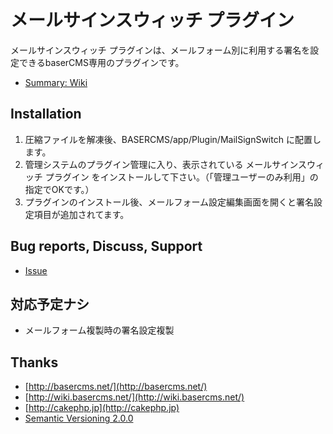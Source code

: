 # メールサインスウィッチ プラグイン

メールサインスウィッチ プラグインは、メールフォーム別に利用する署名を設定できるbaserCMS専用のプラグインです。

- [Summary: Wiki](https://github.com/materializing/MailSignSwitch/wiki)


## Installation

1. 圧縮ファイルを解凍後、BASERCMS/app/Plugin/MailSignSwitch に配置します。
2. 管理システムのプラグイン管理に入り、表示されている メールサインスウィッチ プラグイン をインストールして下さい。（「管理ユーザーのみ利用」の指定でOKです。）
3. プラグインのインストール後、メールフォーム設定編集画面を開くと署名設定項目が追加されてます。


## Bug reports, Discuss, Support

- [Issue](https://github.com/materializing/MailSignSwitch/issues)


## 対応予定ナシ

- メールフォーム複製時の署名設定複製


## Thanks

- [http://basercms.net/](http://basercms.net/)
- [http://wiki.basercms.net/](http://wiki.basercms.net/)
- [http://cakephp.jp](http://cakephp.jp)
- [Semantic Versioning 2.0.0](http://semver.org/lang/ja/)

